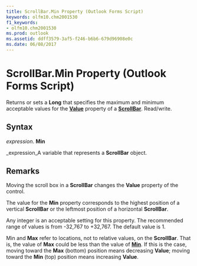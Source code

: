```yaml
---
title: ScrollBar.Min Property (Outlook Forms Script)
keywords: olfm10.chm2001530
f1_keywords:
- olfm10.chm2001530
ms.prod: outlook
ms.assetid: ddff3579-3af5-f246-b6b6-679d96908e0c
ms.date: 06/08/2017
---
```



# ScrollBar.Min Property (Outlook Forms Script)

Returns or sets a **Long** that specifies the maximum and minimum acceptable values for the **[Value](scrollbar-value-property-outlook-forms-script.md)** property of a **[ScrollBar](scrollbar-object-outlook-forms-script.md)**. Read/write.


## Syntax

 _expression_. **Min**

 _expression_A variable that represents a **ScrollBar** object.


## Remarks

Moving the scroll box in a **ScrollBar** changes the **Value** property of the control.

The value for the **Min** property corresponds to the highest position of a vertical **ScrollBar** or the leftmost position of a horizontal **ScrollBar**.

Any integer is an acceptable setting for this property. The recommended range of values is from -32,767 to +32,767. The default value is 1.

Min and **Max** refer to locations, not to relative values, on the **ScrollBar**. That is, the value of **Max** could be less than the value of **[Min](scrollbar-min-property-outlook-forms-script.md)**. If this is the case, moving toward the **Max** (bottom) position means decreasing **Value**; moving toward the **Min** (top) position means increasing **Value**.


